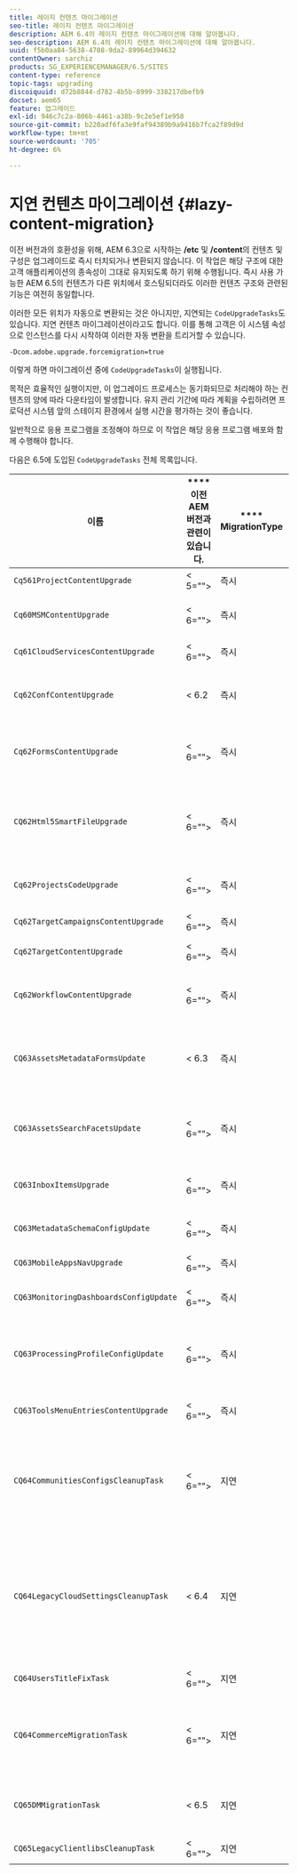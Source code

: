 ```yaml
---
title: 레이지 컨텐츠 마이그레이션
seo-title: 레이지 컨텐츠 마이그레이션
description: AEM 6.4의 레이지 컨텐츠 마이그레이션에 대해 알아봅니다.
seo-description: AEM 6.4의 레이지 컨텐츠 마이그레이션에 대해 알아봅니다.
uuid: f5b0aa84-5638-4708-9da2-89964d394632
contentOwner: sarchiz
products: SG_EXPERIENCEMANAGER/6.5/SITES
content-type: reference
topic-tags: upgrading
discoiquuid: d72b8844-d782-4b5b-8999-338217dbefb9
docset: aem65
feature: 업그레이드
exl-id: 946c7c2a-806b-4461-a38b-9c2e5ef1e958
source-git-commit: b220adf6fa3e9faf94389b9a9416b7fca2f89d9d
workflow-type: tm+mt
source-wordcount: '705'
ht-degree: 6%

---
```


# 지연 컨텐츠 마이그레이션 {#lazy-content-migration}

이전 버전과의 호환성을 위해, AEM 6.3으로 시작하는 **/etc** 및 **/content**&#x200B;의 컨텐츠 및 구성은 업그레이드로 즉시 터치되거나 변환되지 않습니다. 이 작업은 해당 구조에 대한 고객 애플리케이션의 종속성이 그대로 유지되도록 하기 위해 수행됩니다. 즉시 사용 가능한 AEM 6.5의 컨텐츠가 다른 위치에서 호스팅되더라도 이러한 컨텐츠 구조와 관련된 기능은 여전히 동일합니다.

이러한 모든 위치가 자동으로 변환되는 것은 아니지만, 지연되는 `CodeUpgradeTasks`도 있습니다. 지연 컨텐츠 마이그레이션이라고도 합니다. 이를 통해 고객은 이 시스템 속성으로 인스턴스를 다시 시작하여 이러한 자동 변환을 트리거할 수 있습니다.

```shell
-Dcom.adobe.upgrade.forcemigration=true
```

이렇게 하면 마이그레이션 중에 `CodeUpgradeTasks`이 실행됩니다.

목적은 효율적인 실행이지만, 이 업그레이드 프로세스는 동기화되므로 처리해야 하는 컨텐츠의 양에 따라 다운타임이 발생합니다. 유지 관리 기간에 따라 계획을 수립하려면 프로덕션 시스템 앞의 스테이지 환경에서 실행 시간을 평가하는 것이 좋습니다.

일반적으로 응용 프로그램을 조정해야 하므로 이 작업은 해당 응용 프로그램 배포와 함께 수행해야 합니다.

다음은 6.5에 도입된 `CodeUpgradeTasks` 전체 목록입니다.

| **이름** | **** **이전 AEM 버전과 관련이 있습니다.** | **** **MigrationType** | **세부 사항** |
|---|---|---|---|
| `Cq561ProjectContentUpgrade` | &lt; 5=&quot;&quot;> | 즉시 |  |
| `Cq60MSMContentUpgrade` | &lt; 6=&quot;&quot;> | 즉시 | 삭제된 `VersionStorage`에서 모든 `LiveRelationShips`을(를) 감지하고 상위에 제외 속성을 추가합니다 |
| `Cq61CloudServicesContentUpgrade` | &lt; 6=&quot;&quot;> | 즉시 | 기본 설정에 따라 cloudservices의 보안 재구성 |
| `Cq62ConfContentUpgrade` | &lt; 6.2 | 즉시 | **/content**&#x200B;에서 **/conf**(OSGi 메커니즘으로 대체됨)에 연결되는 속성을 제거하고 해당 OSGi 구성을 생성합니다 |
| `Cq62FormsContentUpgrade` | &lt; 6=&quot;&quot;> | 즉시 | merge_preserve를 통해 기본적으로 거부 규칙 무시로 인해 주어진 권한을 재정의하여 업그레이드 시 다시 순서를 지정해야 합니다 |
| `CQ62Html5SmartFileUpgrade` | &lt; 6=&quot;&quot;> | 즉시 | Html5SmartFile 위젯을 활용하여 구성 요소를 검색하고, 컨텐츠에서 구성 요소의 사용을 검색하고, 지속성을 재구성하므로, 바이너리를 수준 아래로 효과적으로 이동하며 구성 요소 수준에 저장하지 않습니다. |
| `Cq62ProjectsCodeUpgrade` | &lt; 6=&quot;&quot;> | 즉시 | 이전 스타일 프로젝트를 **/etc/projects**&#x200B;에서 **/content/projects** 로 이동합니다. |
| `Cq62TargetCampaignsContentUpgrade` | &lt; 6=&quot;&quot;> | 즉시 | 컨테이너 레이어를 계층(영역)으로 소개하고 참조를 조정합니다. |
| `Cq62TargetContentUpgrade` | &lt; 6=&quot;&quot;> | 즉시 | 고정 위치 이름을 대상 구성 요소로 설정합니다. |
| `Cq62WorkflowContentUpgrade` | &lt; 6=&quot;&quot;> | 즉시 | 6.2 구조, 인스턴스, 알림을 미리 작성한 다음 백업 위치에서 **/var/backup**&#x200B;에 다시 병합하는 워크플로우 모델의 복잡한 변환 |
| `CQ63AssetsMetadataFormsUpdate` | &lt; 6.3 | 즉시 | 자산, 사용자 지정 메타데이터 스키마 및 처리 프로필을 **/apps**&#x200B;에서 **/conf**&#x200B;로 이동하고 메타데이터 스키마 및 메타데이터 프로필을 coral2에서 coral3로 변환합니다. |
| `CQ63AssetsSearchFacetsUpdate` | &lt; 6=&quot;&quot;> | 즉시 | 자산 및 사용자 지정 검색 패싯을 **/apps**&#x200B;에서 **/conf**&#x200B;로 이동하고 메타데이터 스키마 및 메타데이터 프로필 양식을 coral2에서 coral3로 변환합니다. |
| `CQ63InboxItemsUpgrade` | &lt; 6=&quot;&quot;> | 즉시 | 받은 편지함 항목 순서를 위한 항목 업데이트(효율적인 정렬을 위해 메타데이터 조정) |
| `CQ63MetadataSchemaConfigUpdate` | &lt; 6=&quot;&quot;> | 즉시 | 상대 경로를 **/apps** 대신 **/conf**&#x200B;로 대체하여 폴더의 metadataSchema 속성을 조정합니다 |
| `CQ63MobileAppsNavUpgrade` | &lt; 6=&quot;&quot;> | 즉시 | 탐색 구조 조정 |
| `CQ63MonitoringDashboardsConfigUpdate` | &lt; 6=&quot;&quot;> | 즉시 | 모니터링 대시보드에 대한 사용자 지정 구성을 **/libs** 및 **/apps**&#x200B;에서 이동합니다. |
| `CQ63ProcessingProfileConfigUpdate` | &lt; 6=&quot;&quot;> | 즉시 | 6.3 이상 구조와 일치하도록 Assets에서 processingProfile 속성(6.1까지 사용)을 변환합니다. 또한 프로필의 상대 경로를 **/apps** 대신 **/conf**&#x200B;로 조정합니다. |
| `CQ63ToolsMenuEntriesContentUpgrade` | &lt; 6=&quot;&quot;> | 즉시 | 업그레이드 시 오래된 CRXDE Lite 및 웹 콘솔 메뉴 항목을 제거하는 업그레이드 작업입니다. |
| `CQ64CommunitiesConfigsCleanupTask` | &lt; 6=&quot;&quot;> | 지연 | SRP 클라우드 구성, 커뮤니티 Watchwords 구성을 이동하고, **/etc/social** 및 **/etc/enablement** 를 정리합니다(레이지 마이그레이션이 실행될 때 모든 참조 및 데이터를 조정해야 하며, 이 구조에 따라 더 이상 응용 프로그램 부분이 없어야 함). |
| `CQ64LegacyCloudSettingsCleanupTask` | &lt; 6.4 | 지연 | **/etc/cloudsettings**(ContextHub 구성 포함)를 정리합니다. 구성은 첫 번째 액세스 시 자동으로 마이그레이션됩니다. **/etc/cloudsettings**&#x200B;에 있는 이 컨텐츠 업그레이드와 함께 레이지 컨텐츠 마이그레이션이 시작된 경우 업그레이드 전에 패키지를 통해 보존되고 패키지 생성 후 패키지 후속 제거와 함께 암시적으로 변환하려면 다시 설치해야 합니다. |
| `CQ64UsersTitleFixTask` | &lt; 6=&quot;&quot;> | 지연 | 사용자 프로필 노드에서 제목에 대한 이전 제목 구조를 조정합니다. |
| `CQ64CommerceMigrationTask` | &lt; 6=&quot;&quot;> | 지연 | 상거래 컨텐츠를 **/etc/commerce**&#x200B;에서 **/var/commerce**&#x200B;로 마이그레이션합니다. 마이그레이션 중에 컨텐츠가 이동되고 이동된 컨텐츠에 대한 참조가 새 위치를 반영하도록 업데이트됩니다. |
| `CQ65DMMigrationTask` | &lt; 6.5 | 지연 | 레거시 카탈로그 설정 및 Dynamic Media Cloud Services 설정을 **/etc**&#x200B;에서 **/conf**&#x200B;로 마이그레이션합니다. |
| `CQ65LegacyClientlibsCleanupTask` | &lt; 6=&quot;&quot;> | 지연 | **/etc/clientlibs** 아래에 있는 기존 clientlibs 정리 |
